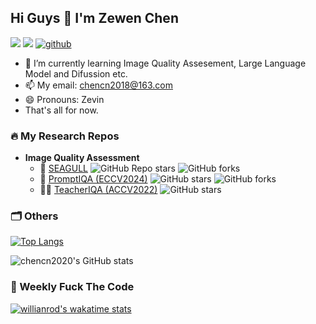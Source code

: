 ## Hi Guys 👋 I'm Zewen Chen

[![](https://img.shields.io/badge/Homepage-blue)](https://zwchen.top/)
[![](https://img.shields.io/badge/Google%20Scholar-%20?logo=google-scholar&color=white)](**https://scholar.google.com.hk/citations?user=ozllxV4AAAAJ**)
<a href="https://github.com/chencn2020">
<img alt="github"
    src="https://img.shields.io/github/stars/chencn2020?affiliations=OWNER&color=%23ffe411&label=github%20stars&logo=github&logoColor=%23fffFF&style=flat" />
</a>

- 🌱 I’m currently learning Image Quality Assesement, Large Language Model and Difussion etc.
- 📫 My email: chencn2018@163.com
- 😄 Pronouns: Zevin
- That's all for now.

### 🔥 My Research Repos
- **Image Quality Assessment**
  - 🚀 [SEAGULL](https://github.com/chencn2020/Seagull)  ![GitHub Repo stars](https://img.shields.io/github/stars/chencn2020/Seagull?style=social)  ![GitHub forks](https://img.shields.io/github/forks/chencn2020/Seagull?style=social)
  - 🧭 [PromptIQA (ECCV2024)](https://github.com/chencn2020/PromptIQA) ![GitHub stars](https://img.shields.io/github/stars/chencn2020/PromptIQA?style=social) ![GitHub forks](https://img.shields.io/github/forks/chencn2020/PromptIQA?style=social)
  - 🧑‍🏫 [TeacherIQA (ACCV2022)](https://github.com/chencn2020/TeacherIQA) ![GitHub stars](https://img.shields.io/github/stars/chencn2020/TeacherIQA?style=social) 

### 🗂 Others

[![Top Langs](https://github-readme-stats.vercel.app/api/top-langs/?username=chencn2020&layout=compact)](https://github.com/anuraghazra/github-readme-stats)
<!-- ![](https://raw.githubusercontent.com/itgoyo/github-stats-transparent/output/generated/overview.svg) -->

![chencn2020's GitHub stats](https://github-readme-stats.vercel.app/api?username=chencn2020&count_private=true&show_icons=true&theme=dracula+)

### :dart: Weekly Fuck The Code
[![willianrod's wakatime stats](https://github-readme-stats.vercel.app/api/wakatime?username=7cd468a1-a93e-45cc-9bd2-0b89cfd45849)](https://github.com/anuraghazra/github-readme-stats)

